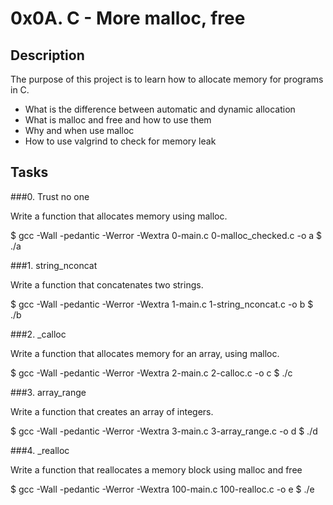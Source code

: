 # 0x0A. C - More malloc, free

## Description

The purpose of this project is to learn how to allocate memory for programs in C.

 - What is the difference between automatic and dynamic allocation
 - What is malloc and free and how to use them
 - Why and when use malloc
 - How to use valgrind to check for memory leak


## Tasks

###0. Trust no one

Write a function that allocates memory using malloc.

$ gcc -Wall -pedantic -Werror -Wextra 0-main.c 0-malloc\_checked.c -o a
$ ./a

###1. string\_nconcat

Write a function that concatenates two strings.

$ gcc -Wall -pedantic -Werror -Wextra 1-main.c 1-string\_nconcat.c -o b
$ ./b

###2. \_calloc

Write a function that allocates memory for an array, using malloc.

$ gcc -Wall -pedantic -Werror -Wextra 2-main.c 2-calloc.c -o c
$ ./c

###3. array\_range

Write a function that creates an array of integers.

$ gcc -Wall -pedantic -Werror -Wextra 3-main.c 3-array\_range.c -o d
$ ./d

###4. \_realloc

Write a function that reallocates a memory block using malloc and free

$ gcc -Wall -pedantic -Werror -Wextra 100-main.c 100-realloc.c -o e
$ ./e
